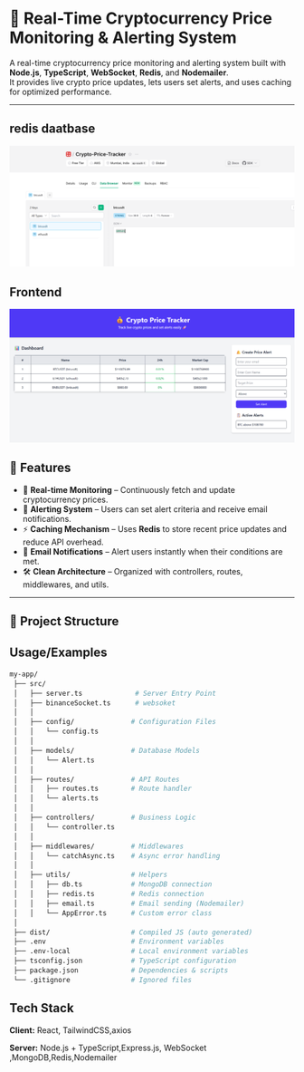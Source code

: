 
# 🚀 Real-Time Cryptocurrency Price Monitoring & Alerting System

A real-time cryptocurrency price monitoring and alerting system built with **Node.js**, **TypeScript**, **WebSocket**, **Redis**, and **Nodemailer**.  
It provides live crypto price updates, lets users set alerts, and uses caching for optimized performance.  

---
## redis daatbase

![App Screenshot](https://raw.githubusercontent.com/kh-parveg-hossain/NodeJS--Task-2/refs/heads/main/Screenshot%202025-09-27%20000420.png)
## Frontend
![App Screenshot](https://raw.githubusercontent.com/kh-parveg-hossain/NodeJS--Task-2/refs/heads/main/Screenshot%202025-09-27%20000451.png)

## 📌 Features

- 🔄 **Real-time Monitoring** – Continuously fetch and update cryptocurrency prices.
- 🚨 **Alerting System** – Users can set alert criteria and receive email notifications.
- ⚡ **Caching Mechanism** – Uses **Redis** to store recent price updates and reduce API overhead.
- 📧 **Email Notifications** – Alert users instantly when their conditions are met.
- 🛠 **Clean Architecture** – Organized with controllers, routes, middlewares, and utils.

---

## 📂 Project Structure



## Usage/Examples

```bash
my-app/
 ├── src/
 │   ├── server.ts             # Server Entry Point
 │   ├── binanceSocket.ts      # websoket     
 │   │
 │   ├── config/              # Configuration Files
 │   │   └── config.ts
 │   │
 │   ├── models/              # Database Models
 │   │   └── Alert.ts
 │   │
 │   ├── routes/              # API Routes
 │   │   ├── routes.ts        # Route handler
 │   │   └── alerts.ts
 │   │
 │   ├── controllers/         # Business Logic
 │   │   └── controller.ts
 │   │
 │   ├── middlewares/         # Middlewares
 │   │   └── catchAsync.ts    # Async error handling
 │   │
 │   ├── utils/               # Helpers
 │   │   ├── db.ts            # MongoDB connection
 │   │   ├── redis.ts         # Redis connection
 │   │   ├── email.ts         # Email sending (Nodemailer)
 │   │   └── AppError.ts      # Custom error class
 │
 ├── dist/                    # Compiled JS (auto generated)
 ├── .env                     # Environment variables
 ├── .env-local               # Local environment variables
 ├── tsconfig.json            # TypeScript configuration
 ├── package.json             # Dependencies & scripts
 └── .gitignore               # Ignored files


```
## Tech Stack

**Client:** React, TailwindCSS,axios

**Server:** Node.js + TypeScript,Express.js,
WebSocket ,MongoDB,Redis,Nodemailer




